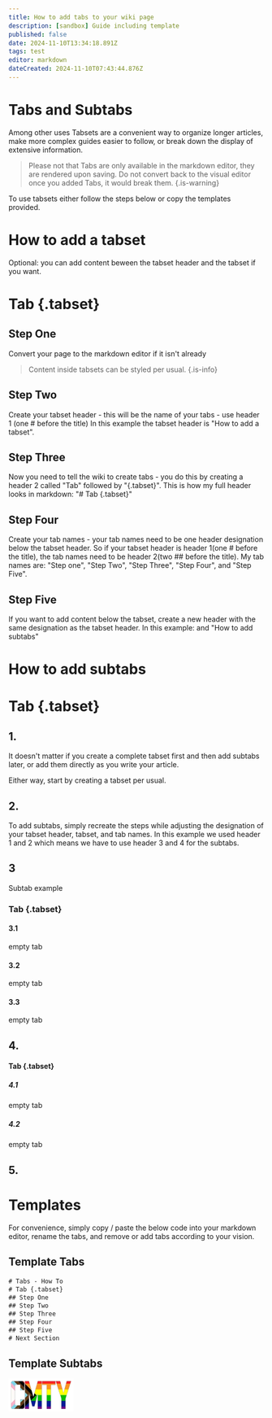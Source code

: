 ```yaml
---
title: How to add tabs to your wiki page
description: [sandbox] Guide including template
published: false
date: 2024-11-10T13:34:18.891Z
tags: test
editor: markdown
dateCreated: 2024-11-10T07:43:44.876Z
---
```


# Tabs and Subtabs

Among other uses Tabsets are a convenient way to organize longer articles, make more complex guides easier to follow, or break down the display of extensive information.

> Please not that Tabs are only available in the markdown editor, they are rendered upon saving. 
Do not convert back to the visual editor once you added Tabs, it would break them.
{.is-warning}

To use tabsets either follow the steps below or copy the templates provided.

# How to add a tabset

Optional: you can add content beween the tabset header and the tabset if you want.

# Tab {.tabset}
## Step One
Convert your page to the markdown editor if it isn't already
> Content inside tabsets can be styled per usual.
{.is-info}

## Step Two
Create your tabset header - this will be the name of your tabs - use header 1 (one # before the title)
In this example the tabset header is "How to add a tabset".

## Step Three
Now you need to tell the wiki to create tabs - you do this by creating a header 2 called "Tab" followed by "{.tabset}".
This is how my full header looks in markdown:
"# Tab {.tabset}"

## Step Four
Create your tab names - your tab names need to be one header designation below the tabset header. So if your tabset header is header 1(one # before the title), the tab names need to be header 2(two ## before the title).
My tab names are: "Step one", "Step Two", "Step Three", "Step Four", and "Step Five".

## Step Five
If you want to add content below the tabset, create a new header with the same designation as the tabset header.
In this example: and "How to add subtabs"

# How to add subtabs

# Tab {.tabset}
## 1.
It doesn't matter if you create a complete tabset first and then add subtabs later, or add them directly as you write your article.

Either way, start by creating a tabset per usual.

## 2.
To add subtabs, simply recreate the steps while adjusting the designation of your tabset header, tabset, and tab names.
In this example we used header 1 and 2 which means we have to use header 3 and 4 for the subtabs.

## 3
Subtab example
### Tab {.tabset}
#### 3.1
empty tab
#### 3.2
empty tab
#### 3.3
empty tab

## 4.

#### Tab {.tabset}
##### 4.1
empty tab
##### 4.2
empty tab


## 5.


# Templates
For convenience, simply copy / paste the below code into your markdown editor, rename the tabs, and remove or add tabs according to your vision.

## Template Tabs

```
# Tabs - How To
# Tab {.tabset}
## Step One
## Step Two
## Step Three
## Step Four
## Step Five
# Next Section
```

## Template Subtabs




![cmty_pride_logo.webp](/test/alithea/cmty_pride_logo.webp)


















